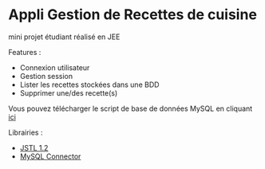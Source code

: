 Appli Gestion de Recettes de cuisine
===============

mini projet étudiant réalisé en JEE

Features :
- Connexion utilisateur
- Gestion session
- Lister les recettes stockées dans une BDD
- Supprimer une/des recette(s)

Vous pouvez télécharger le script de base de données MySQL en cliquant <a href="http://dev.baptistebilly.com/BDD_GestionRecettes_mysql.sql">ici</a>

Librairies :
- <a href="http://dev.baptistebilly.com/jstl-1.2.jar">JSTL 1.2</a>
- <a href="http://dev.baptistebilly.com/mysql-connector-java-5.1.33.jar">MySQL Connector</a>
